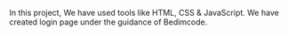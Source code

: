 In this project, We have used tools like HTML, CSS & JavaScript. We have created login page under the guidance of Bedimcode.
